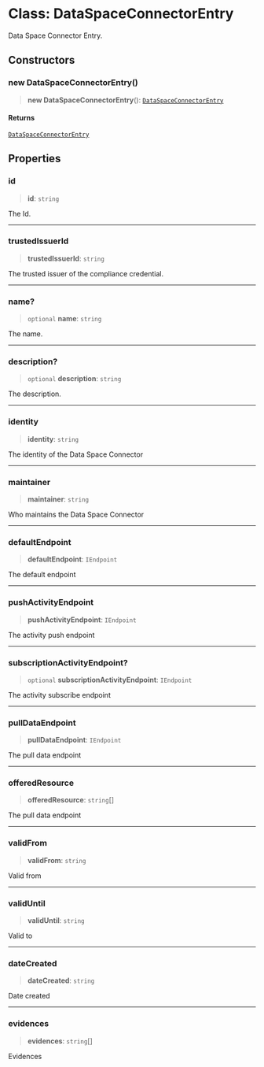 # Class: DataSpaceConnectorEntry

Data Space Connector Entry.

## Constructors

### new DataSpaceConnectorEntry()

> **new DataSpaceConnectorEntry**(): [`DataSpaceConnectorEntry`](DataSpaceConnectorEntry.md)

#### Returns

[`DataSpaceConnectorEntry`](DataSpaceConnectorEntry.md)

## Properties

### id

> **id**: `string`

The Id.

***

### trustedIssuerId

> **trustedIssuerId**: `string`

The trusted issuer of the compliance credential.

***

### name?

> `optional` **name**: `string`

The name.

***

### description?

> `optional` **description**: `string`

The description.

***

### identity

> **identity**: `string`

The identity of the Data Space Connector

***

### maintainer

> **maintainer**: `string`

Who maintains the Data Space Connector

***

### defaultEndpoint

> **defaultEndpoint**: `IEndpoint`

The default endpoint

***

### pushActivityEndpoint

> **pushActivityEndpoint**: `IEndpoint`

The activity push endpoint

***

### subscriptionActivityEndpoint?

> `optional` **subscriptionActivityEndpoint**: `IEndpoint`

The activity subscribe endpoint

***

### pullDataEndpoint

> **pullDataEndpoint**: `IEndpoint`

The pull data endpoint

***

### offeredResource

> **offeredResource**: `string`[]

The pull data endpoint

***

### validFrom

> **validFrom**: `string`

Valid from

***

### validUntil

> **validUntil**: `string`

Valid to

***

### dateCreated

> **dateCreated**: `string`

Date created

***

### evidences

> **evidences**: `string`[]

Evidences
